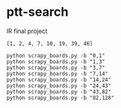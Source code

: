 # ptt-search
IR final project

`[1, 2, 4, 7, 10, 19, 39, 46]`
```
python scrapy_boards.py -b "0,1"
python scrapy_boards.py -b "1,3"
python scrapy_boards.py -b "3,7"
python scrapy_boards.py -b "7,14"
python scrapy_boards.py -b "14,24"
python scrapy_boards.py -b "24,43"
python scrapy_boards.py -b "43,82"
python scrapy_boards.py -b "82,128"
```